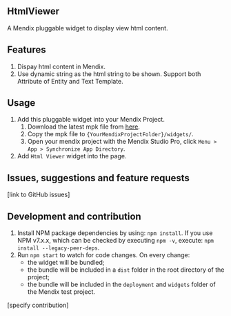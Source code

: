 ## HtmlViewer
A Mendix pluggable widget to display view html content.

## Features

1. Dispay html content in Mendix.
2. Use dynamic string as the html string to be shown. Support both Attribute of Entity and Text Template.

## Usage
1. Add this pluggable widget into your Mendix Project.
    1. Download the latest mpk file from [here](https://github.com/zjh1943/mendix-html-viewer/releases).
    3. Copy the mpk file to `{YourMendixProjectFolder}/widgets/`.
    4. Open your mendix project with the Mendix Studio Pro, click `Menu > App > Synchronize App Directory`.
2. Add `Html Viewer` widget into the page.

## Issues, suggestions and feature requests
[link to GitHub issues]

## Development and contribution

1. Install NPM package dependencies by using: `npm install`. If you use NPM v7.x.x, which can be checked by executing `npm -v`, execute: `npm install --legacy-peer-deps`.
1. Run `npm start` to watch for code changes. On every change:
    - the widget will be bundled;
    - the bundle will be included in a `dist` folder in the root directory of the project;
    - the bundle will be included in the `deployment` and `widgets` folder of the Mendix test project.

[specify contribution]

